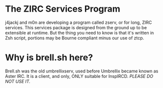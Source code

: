 The ZIRC Services Program
=====

j4jackj and m0n are developing a program called zserv, or for long, ZIRC services.
This services package is designed from the ground up to be extensible at runtime.
But the thing you need to know is that it's written in Zsh script, portions may be
Bourne compliant minus our use of ztcp.

Why is brell.sh here?
====

Brell.sh was the old umbrellixserv, used before Umbrellix became known as Aster IRC.
It is a client, and only, ONLY suitable for InspIRCD.
*PLEASE DO NOT USE IT.*
